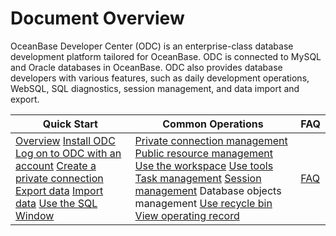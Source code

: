Document Overview 
======================================

OceanBase Developer Center (ODC) is an enterprise-class database development platform tailored for OceanBase. ODC is connected to MySQL and Oracle databases in OceanBase. ODC also provides database developers with various features, such as daily development operations, WebSQL, SQL diagnostics, session management, and data import and export.


|                                                                                                                                                                                                                                                                            Quick Start                                                                                                                                                                                                                                                                             |                                                                                                                                                                                                                                                                                                                                                                        Common Operations                                                                                                                                                                                                                                                                                                                                                                         |                                                                                                                                                                                                                                                                                                              FAQ                                                                                                                                                                                                                                                                                                              |
|--------------------------------------------------------------------------------------------------------------------------------------------------------------------------------------------------------------------------------------------------------------------------------------------------------------------------------------------------------------------------------------------------------------------------------------------------------------------------------------------------------------------------------------------------------------------|------------------------------------------------------------------------------------------------------------------------------------------------------------------------------------------------------------------------------------------------------------------------------------------------------------------------------------------------------------------------------------------------------------------------------------------------------------------------------------------------------------------------------------------------------------------------------------------------------------------------------------------------------------------------------------------------------------------------------------------------------------------|-------------------------------------------------------------------------------------------------------------------------------------------------------------------------------------------------------------------------------------------------------------------------------------------------------------------------------------------------------------------------------------------------------------------------------------------------------------------------------------------------------------------------------------------------------------------------------------------------------------------------------|
| [Overview](4.quickstart/1.quickstart-overview.md) [Install ODC](7.client-odc-user-guide/1.client-odc-install-odc.md) [Log on to ODC with an account](6.web-odc-user-guide/1.log-on-to-odc/1.log-on-to-odc-account.md) [Create a private connection](6.web-odc-user-guide/3.web-odc-connect-database/1.web-odc-create-private-connection.md) [Export data](5.tutorials/3.tutorials-export.md) [Import data](5.tutorials/4.tutorials-import.md) [Use the SQL Window](6.web-odc-user-guide/5.web-odc-use-workspace/2.web-odc-sql-window.md) | [Private connection management](6.web-odc-user-guide/3.web-odc-connect-database/2.web-odc-manage-connections.md) [Public resource management](6.web-odc-user-guide/4.web-odc-public-resource-management/3.web-odc-public-resource-permission/1.web-odc-manage-public-connection.md) [Use the workspace](6.web-odc-user-guide/5.web-odc-use-workspace/1.web-odc-use-workspace-overview.md) [Use tools](6.web-odc-user-guide/6.web-odc-use-tools/1.web-odc-data-export-and-import/1.web-odc-data-export-and-import-overview.md) [Task management](6.web-odc-user-guide/9.web-odc-task-management/1.web-odc-task-management-overview.md) [Session management](6.web-odc-user-guide/10.web-odc-session-management.md) Database objects management [Use recycle bin](6.web-odc-user-guide/7.web-odc-recycle-bin.md) [View operating record](6.web-odc-user-guide/8.web-odc-view-operation-records.md) | [FAQ](10.faq.md) |